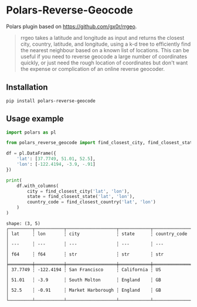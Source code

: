# Polars-Reverse-Geocode

Polars plugin based on https://github.com/gx0r/rrgeo.

> rrgeo takes a latitude and longitude as input and returns the closest city, country, latitude, and longitude, using a k-d tree to efficiently find the nearest neighbour based on a known list of locations. This can be useful if you need to reverse geocode a large number of coordinates quickly, or just need the rough location of coordinates but don't want the expense or complication of an online reverse geocoder.

## Installation

```
pip install polars-reverse-geocode
```

## Usage example

```python
import polars as pl

from polars_reverse_geocode import find_closest_city, find_closest_state, find_closest_country

df = pl.DataFrame({
    'lat': [37.7749, 51.01, 52.5],
    'lon': [-122.4194, -3.9, -.91]
})

print(
    df.with_columns(
        city = find_closest_city('lat', 'lon'),
        state = find_closest_state('lat', 'lon'),
        country_code = find_closest_country('lat', 'lon')
    )
)
```

```
shape: (3, 5)
┌─────────┬───────────┬───────────────────┬────────────┬──────────────┐
│ lat     ┆ lon       ┆ city              ┆ state      ┆ country_code │
│ ---     ┆ ---       ┆ ---               ┆ ---        ┆ ---          │
│ f64     ┆ f64       ┆ str               ┆ str        ┆ str          │
╞═════════╪═══════════╪═══════════════════╪════════════╪══════════════╡
│ 37.7749 ┆ -122.4194 ┆ San Francisco     ┆ California ┆ US           │
│ 51.01   ┆ -3.9      ┆ South Molton      ┆ England    ┆ GB           │
│ 52.5    ┆ -0.91     ┆ Market Harborough ┆ England    ┆ GB           │
└─────────┴───────────┴───────────────────┴────────────┴──────────────┘
```
